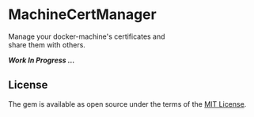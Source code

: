 # MachineCertManager
Manage your docker-machine's certificates and  
share them with others.

___Work In Progress ...___

## License
The gem is available as open source under the terms of the [MIT License](https://opensource.org/licenses/MIT).
